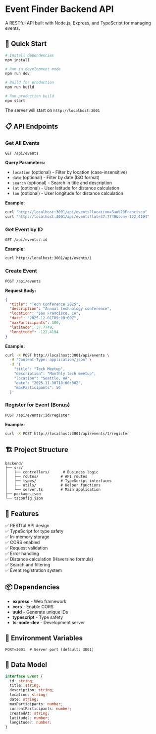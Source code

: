 # Event Finder Backend API

A RESTful API built with Node.js, Express, and TypeScript for managing events.

## 🚀 Quick Start

```bash
# Install dependencies
npm install

# Run in development mode
npm run dev

# Build for production
npm run build

# Run production build
npm start
```

The server will start on `http://localhost:3001`

## 📋 API Endpoints

### Get All Events
```
GET /api/events
```

**Query Parameters:**
- `location` (optional) - Filter by location (case-insensitive)
- `date` (optional) - Filter by date (ISO format)
- `search` (optional) - Search in title and description
- `lat` (optional) - User latitude for distance calculation
- `lon` (optional) - User longitude for distance calculation

**Example:**
```bash
curl "http://localhost:3001/api/events?location=San%20Francisco"
curl "http://localhost:3001/api/events?lat=37.7749&lon=-122.4194"
```

### Get Event by ID
```
GET /api/events/:id
```

**Example:**
```bash
curl http://localhost:3001/api/events/1
```

### Create Event
```
POST /api/events
```

**Request Body:**
```json
{
  "title": "Tech Conference 2025",
  "description": "Annual technology conference",
  "location": "San Francisco, CA",
  "date": "2025-12-01T09:00:00Z",
  "maxParticipants": 100,
  "latitude": 37.7749,
  "longitude": -122.4194
}
```

**Example:**
```bash
curl -X POST http://localhost:3001/api/events \
  -H "Content-Type: application/json" \
  -d '{
    "title": "Tech Meetup",
    "description": "Monthly tech meetup",
    "location": "Seattle, WA",
    "date": "2025-11-30T18:00:00Z",
    "maxParticipants": 50
  }'
```

### Register for Event (Bonus)
```
POST /api/events/:id/register
```

**Example:**
```bash
curl -X POST http://localhost:3001/api/events/1/register
```

## 🏗️ Project Structure

```
backend/
├── src/
│   ├── controllers/      # Business logic
│   ├── routes/          # API routes
│   ├── types/           # TypeScript interfaces
│   ├── utils/           # Helper functions
│   └── server.ts        # Main application
├── package.json
└── tsconfig.json
```

## 🎯 Features

✅ RESTful API design  
✅ TypeScript for type safety  
✅ In-memory storage  
✅ CORS enabled  
✅ Request validation  
✅ Error handling  
✅ Distance calculation (Haversine formula)  
✅ Search and filtering  
✅ Event registration system  

## 📦 Dependencies

- **express** - Web framework
- **cors** - Enable CORS
- **uuid** - Generate unique IDs
- **typescript** - Type safety
- **ts-node-dev** - Development server

## 🔧 Environment Variables

```
PORT=3001  # Server port (default: 3001)
```

## 📝 Data Model

```typescript
interface Event {
  id: string;
  title: string;
  description: string;
  location: string;
  date: string;
  maxParticipants: number;
  currentParticipants: number;
  createdAt: string;
  latitude?: number;
  longitude?: number;
}
```
